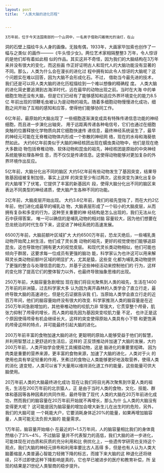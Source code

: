 ```yaml
---
layout: post
title:  "人类大脑的进化历程"


---
```

	3万年前，位于今天法国南部的一个山洞中，一名男子借助闪着微光的油灯，在山
洞的石壁上描绘牛头人身的画像。无独有偶，1933年，大画家毕加索也创作了一幅与之类似
的画作———《牛头怪少女》。两位艺术家相隔整整3 万年，令人惊讶的是他们却有着如此相
似的作品。其实这并不奇怪，因为我们的大脑结构在3万年来并没有很大的变化，而这些画
作正好证明古人和现代人的大脑功能没有显著的不同。那么，人类为什么会在漫长的进化过
程中拥有如此令人惊讶的大脑呢？这个问题实在难以回答，因为大脑不会形成化石。不过，
借助当今最先进的技术，我们还是可以将人类大脑的进化历程描绘到一个难以想像的精确程
度。
	人类大脑的进化简史要追溯到古海洋时代，远在最早的动物出现之前。当时在大海
中的单细胞生物还没有大脑，但是它们已经有了能够感知和适应外界环境变化的能力8.5亿
年前出现的领鞭毛虫被认为是动物的祖先。随着多细胞动物慢慢进化成功，细胞之间开始了互相的感知和应答，使得他们能够协同工作。

6亿年前，最原始的大脑出现了
	一些细胞逐渐演变成具有特殊传递信息功能的神经细胞，而且进一步演化出轴突，
用于远距离传递各种电信号，它们也通过在细胞突触的位置释放化学物质向其它细胞快速传
递信息，最终神经系统诞生了，最早的神经元可能在无脊椎动物体内形成一个弥散的神经网
络，现在的水母和海葵依然如此。
	大约6亿年前类似于大脑的神经核团出现在蠕虫类动物中，他们是现在绝大多数动
物包括脊椎动物、软体动物和昆虫的祖先，神经核团是原始的中央神经系统能够处理各种信
息，而不仅仅是传递信息。这使得动物能够对更加复杂的外界环境作出反应。

5亿年前，大脑分化出不同的脑区
	大约5亿年前有些动物发生了基因突变，结果导致基因组被复制加倍，事实上这样
的突变至少有过两次，这些突变为演化出复杂的大脑埋下了伏笔，它提供了丰富的新基因片
段，使得大脑分化出不同的脑区来表达不同类型的神经递质，使大脑产生各种不同的功能。 

2亿年前，大脑皮层开始出现。
	大约3.6亿年前，我们的祖先登陆了，而在大约2亿年前，他们进化成最早的哺乳动
物，大脑表层形成了一个较小的大脑皮层，从而拥有复杂和多变的行为，这种至关重要的神
经结构是怎么出现的，我们无法从化石中获得答案， 唯一可以确信的是哺乳动物的相对脑
容量较大，因为他们想要在恐龙统治的时代生存下来，这促进了神经系统的高速发展。

6500万年前，大脑前额叶区域扩大
	大约6500万年前，恐龙灭绝后，一些哺乳类动物开始爬上树生活，他们成了灵长类
动物的祖先，更好的视觉使他们能够追踪昆虫，这也导致他们拥有更大的视觉皮层。
	和现代灵长类动物相似，他们可能也倾向于群居，这要求每一位成员有更强的脑功
能，科学家认为也许这可以用来解释灵长类动物前额叶区域的明显扩大，尤其是猿，这些变
化都为哺乳类动物提供了更强的整合与处理信息的能力，并基于这些神经活动来控制他们的
行为，这样的变化除了提高它们的整体智力以外，也最终导致抽象思维的出现。

250万年前，大脑容量急剧增加
	现在我们将目光聚焦到人类的祖先，生活在1400万年前的非洲猿，过去科学家大多
认为因为离开森林的人类学会了直立行走，最终导致大脑的高速进化，但是化石证据告诉我
们，当原始人类学会直立行走的近百万年间，他们的脑容量始终没有很大的改变.
	科学家推测人类的脑容量是在近250万年间急剧增加的，其他脊椎动物的咬肌力非
常强大，它贯穿整个颅骨，肌张力抑制了颅骨的增长，而人类的祖先因为基因突变咬肌力量
不足， 也许正是这个原因使得颅骨有机会继续长大，这样的突变使得原始人类具有小下颚
和更饱满的颅骨这样的特点，并可能最终引起大脑的进化。

200万年前丰富的食物加速大脑的进化
	更聪明的原始人能够受益于他们的智慧，并利用智慧过上更舒适的生活后，这样的
正反馈推动并加速了大脑的发展，大约200万年前，人类开始学会使用工具捕猎动物，这是
脑进化的重要里程碑。
	因为肉类是重要的营养来源，更丰富的食物来源，加速了大脑的进化，人类对于火
的使用也具有举足轻重的作用，烹煮过的食物让人类能够更好地汲取营养，使得人类的消化
道变短，人类可以省下大量用以维持消化道工作的能量，这些能量可供大脑使用。

20万年前人类的大脑最终进化成功
	现在让我们将目光再次聚焦到华夏人类的祖先，生活在200万年前的北京猿人，正
是由于当时人类的食物，文化、技能、群体和基因等各种因素的共同作用，最终导致了现代
人类的大脑在20万年前进化成功，然而我们的脑容量在20万年前开始就不再增长，那么为什
么人类的大脑没有变得更大呢？
	这可能是因为脑容量的增加会增大新生儿在出生时的危险，另外，我们的大脑可是
一个耗能大户，它要消耗身体近20%的能量，如果再增加脑容量，人类可能无法负担大脑的
能量需求。

1万年前，脑容量开始缩小
	在最近的1~1.5万年间，人的脑容量相比我们的身体竟然缩小了3%~4%，不过脑容
量并不代表智力的高低，我们大脑的进一步进化，可能体现在对白质和灰质的充分利用和比
例优化上，一些遗传学研究也支持这个观点，我们大脑的神经元排布和利用率要比古人高得
多，但是也有人认为人类大脑萎缩是人类普遍心智能力轻微下降的标志，而接下来大脑的这
种退化还将继续，只不过即使这种下降影响是真的，它也早已被进步的医疗和教育补偿，所
呈现的结果是21世纪人类智商的稳步提升。


[jekyll-docs]: https://jekyllrb.com/docs/home
[jekyll-gh]:   https://github.com/jekyll/jekyll
[jekyll-talk]: https://talk.jekyllrb.com/

